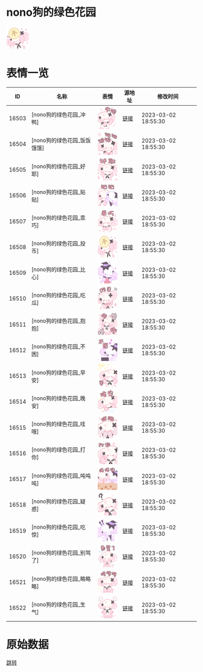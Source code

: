 # nono狗的绿色花园

<img src="./cover.png" height="60" alt="cover" />

# 表情一览

|ID|名称|表情|源地址|修改时间|
|----|----|----|----|----|
|16503|[nono狗的绿色花园_冲鸭]|<img src="./pic/016503_%5Bnono狗的绿色花园_冲鸭%5D.png" height="60" alt="冲鸭"/>|[链接](https://i0.hdslb.com/bfs/garb/12d89c435be5b7069521094db8cbe3e1d3c767ed.png)|2023-03-02 18:55:30|
|16504|[nono狗的绿色花园_饭饭饿饿]|<img src="./pic/016504_%5Bnono狗的绿色花园_饭饭饿饿%5D.png" height="60" alt="饭饭饿饿"/>|[链接](https://i0.hdslb.com/bfs/garb/f2077feae7c4872a4869c5be76be073cb9a62541.png)|2023-03-02 18:55:30|
|16505|[nono狗的绿色花园_好耶]|<img src="./pic/016505_%5Bnono狗的绿色花园_好耶%5D.png" height="60" alt="好耶"/>|[链接](https://i0.hdslb.com/bfs/garb/846fab9dbd73d8d59d022d17480c8d1538a97cff.png)|2023-03-02 18:55:30|
|16506|[nono狗的绿色花园_贴贴]|<img src="./pic/016506_%5Bnono狗的绿色花园_贴贴%5D.png" height="60" alt="贴贴"/>|[链接](https://i0.hdslb.com/bfs/garb/a005c885d30c85bb7afbb1aab2b07f4910d6fa07.png)|2023-03-02 18:55:30|
|16507|[nono狗的绿色花园_乖巧]|<img src="./pic/016507_%5Bnono狗的绿色花园_乖巧%5D.png" height="60" alt="乖巧"/>|[链接](https://i0.hdslb.com/bfs/garb/755adcb3676e130ed17f85fecd6e5e9398574847.png)|2023-03-02 18:55:30|
|16508|[nono狗的绿色花园_投币]|<img src="./pic/016508_%5Bnono狗的绿色花园_投币%5D.png" height="60" alt="投币"/>|[链接](https://i0.hdslb.com/bfs/garb/b26552154a252954fccbae5ea9bd0d6c86439ea0.png)|2023-03-02 18:55:30|
|16509|[nono狗的绿色花园_比心]|<img src="./pic/016509_%5Bnono狗的绿色花园_比心%5D.png" height="60" alt="比心"/>|[链接](https://i0.hdslb.com/bfs/garb/01751c798e8918bb6839216d86ca328d8003a3b6.png)|2023-03-02 18:55:30|
|16510|[nono狗的绿色花园_吃瓜]|<img src="./pic/016510_%5Bnono狗的绿色花园_吃瓜%5D.png" height="60" alt="吃瓜"/>|[链接](https://i0.hdslb.com/bfs/garb/9c3d49a3e45ce004e337e14ab157e9aad15b421d.png)|2023-03-02 18:55:30|
|16511|[nono狗的绿色花园_抱抱]|<img src="./pic/016511_%5Bnono狗的绿色花园_抱抱%5D.png" height="60" alt="抱抱"/>|[链接](https://i0.hdslb.com/bfs/garb/374cf58f3d815307fd9742d297ed8848f49c86c9.png)|2023-03-02 18:55:30|
|16512|[nono狗的绿色花园_不困]|<img src="./pic/016512_%5Bnono狗的绿色花园_不困%5D.png" height="60" alt="不困"/>|[链接](https://i0.hdslb.com/bfs/garb/2ae2bf9d1d05f2f29fa7a42c2b51298100f50084.png)|2023-03-02 18:55:30|
|16513|[nono狗的绿色花园_早安]|<img src="./pic/016513_%5Bnono狗的绿色花园_早安%5D.png" height="60" alt="早安"/>|[链接](https://i0.hdslb.com/bfs/garb/0ac407c2b7862d353127701e9d2e3953b8fdd5d0.png)|2023-03-02 18:55:30|
|16514|[nono狗的绿色花园_晚安]|<img src="./pic/016514_%5Bnono狗的绿色花园_晚安%5D.png" height="60" alt="晚安"/>|[链接](https://i0.hdslb.com/bfs/garb/e607ad797fbb970bdcbc1b63e399471d21ed6208.png)|2023-03-02 18:55:30|
|16515|[nono狗的绿色花园_哇哦]|<img src="./pic/016515_%5Bnono狗的绿色花园_哇哦%5D.png" height="60" alt="哇哦"/>|[链接](https://i0.hdslb.com/bfs/garb/9210b5d51d7dc12ffbaaa6294b13c0bac86aab0d.png)|2023-03-02 18:55:30|
|16516|[nono狗的绿色花园_打你]|<img src="./pic/016516_%5Bnono狗的绿色花园_打你%5D.png" height="60" alt="打你"/>|[链接](https://i0.hdslb.com/bfs/garb/aee26ad65ea60bcad3bfc92e5b3e10508cbd6d7d.png)|2023-03-02 18:55:30|
|16517|[nono狗的绿色花园_吨吨吨]|<img src="./pic/016517_%5Bnono狗的绿色花园_吨吨吨%5D.png" height="60" alt="吨吨吨"/>|[链接](https://i0.hdslb.com/bfs/garb/708c056afa86056f5a34490a471114b9dfed9104.png)|2023-03-02 18:55:30|
|16518|[nono狗的绿色花园_疑惑]|<img src="./pic/016518_%5Bnono狗的绿色花园_疑惑%5D.png" height="60" alt="疑惑"/>|[链接](https://i0.hdslb.com/bfs/garb/70084d5bcda521e2b4a64cd03551aed0af300568.png)|2023-03-02 18:55:30|
|16519|[nono狗的绿色花园_吃惊]|<img src="./pic/016519_%5Bnono狗的绿色花园_吃惊%5D.png" height="60" alt="吃惊"/>|[链接](https://i0.hdslb.com/bfs/garb/74140f8b5b17a38e15c31ed890a221b6cd74e46b.png)|2023-03-02 18:55:30|
|16520|[nono狗的绿色花园_别骂了]|<img src="./pic/016520_%5Bnono狗的绿色花园_别骂了%5D.png" height="60" alt="别骂了"/>|[链接](https://i0.hdslb.com/bfs/garb/f87841437716eb6a4e99351b7fa567d7de33e7ba.png)|2023-03-02 18:55:30|
|16521|[nono狗的绿色花园_略略略]|<img src="./pic/016521_%5Bnono狗的绿色花园_略略略%5D.png" height="60" alt="略略略"/>|[链接](https://i0.hdslb.com/bfs/garb/1720e4c518f2b6b6b062e96c9fa24f54f587d2bf.png)|2023-03-02 18:55:30|
|16522|[nono狗的绿色花园_生气]|<img src="./pic/016522_%5Bnono狗的绿色花园_生气%5D.png" height="60" alt="生气"/>|[链接](https://i0.hdslb.com/bfs/garb/e2d2b1966b5335b4392f52705e6bbafeef6e210c.png)|2023-03-02 18:55:30|

# 原始数据

[跳转](./raw.json)

